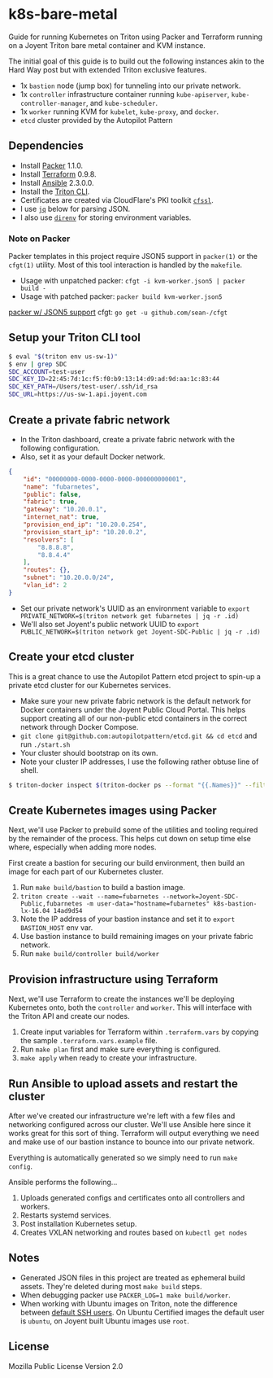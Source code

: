 # k8s-bare-metal

Guide for running Kubernetes on Triton using Packer and Terraform running on a
Joyent Triton bare metal container and KVM instance.

The initial goal of this guide is to build out the following instances akin to
the Hard Way post but with extended Triton exclusive features.

- 1x `bastion` node (jump box) for tunneling into our private network.
- 1x `controller` infrastructure container running `kube-apiserver`,
  `kube-controller-manager`, and `kube-scheduler`.
- 1x `worker` running KVM for `kubelet`, `kube-proxy`, and `docker`.
- `etcd` cluster provided by the Autopilot Pattern

## Dependencies

- Install [Packer][packer] 1.1.0.
- Install [Terraform][terraform] 0.9.8.
- Install [Ansible][ansible] 2.3.0.0.
- Install the [Triton CLI][triton-cli].
- Certificates are created via CloudFlare's PKI toolkit [`cfssl`][cfssl].
- I use [`jq`][jq] below for parsing JSON.
- I also use [`direnv`][direnv] for storing environment variables.

[packer]: https://www.packer.io/
[terraform]: https://www.terraform.io/
[ansible]: https://www.ansible.com/
[triton-cli]: https://docs.joyent.com/public-cloud/api-access/cloudapi
[cfssl]: https://cfssl.org/
[jq]: https://stedolan.github.io/jq/
[direnv]: https://direnv.net/

### Note on Packer

Packer templates in this project require JSON5 support in `packer(1)` or the
`cfgt(1)` utility. Most of this tool interaction is handled by the `makefile`.

- Usage with unpatched packer: `cfgt -i kvm-worker.json5 | packer build -`
- Usage with patched packer: `packer build kvm-worker.json5`

[packer w/ JSON5 support](https://github.com/sean-/packer/tree/f-json5)
cfgt: `go get -u github.com/sean-/cfgt`

## Setup your Triton CLI tool

```sh
$ eval "$(triton env us-sw-1)"
$ env | grep SDC
SDC_ACCOUNT=test-user
SDC_KEY_ID=22:45:7d:1c:f5:f0:b9:13:14:d9:ad:9d:aa:1c:83:44
SDC_KEY_PATH=/Users/test-user/.ssh/id_rsa
SDC_URL=https://us-sw-1.api.joyent.com
```

## Create a private fabric network

* In the Triton dashboard, create a private fabric network with the following
  configuration.
* Also, set it as your default Docker network.

```json
{
    "id": "00000000-0000-0000-0000-000000000001",
    "name": "fubarnetes",
    "public": false,
    "fabric": true,
    "gateway": "10.20.0.1",
    "internet_nat": true,
    "provision_end_ip": "10.20.0.254",
    "provision_start_ip": "10.20.0.2",
    "resolvers": [
        "8.8.8.8",
        "8.8.4.4"
    ],
    "routes": {},
    "subnet": "10.20.0.0/24",
    "vlan_id": 2
}
```

* Set our private network's UUID as an environment variable to `export PRIVATE_NETWORK=$(triton network get fubarnetes | jq -r .id)`
* We'll also set Joyent's public network UUID to `export PUBLIC_NETWORK=$(triton network get Joyent-SDC-Public | jq -r .id)`

## Create your etcd cluster

This is a great chance to use the Autopilot Pattern etcd project to spin-up a
private etcd cluster for our Kubernetes services.

* Make sure your new private fabric network is the default network for Docker
  containers under the Joyent Public Cloud Portal. This helps support creating
  all of our non-public etcd containers in the correct network through Docker
  Compose.
* `git clone git@github.com:autopilotpattern/etcd.git && cd etcd` and run
  `./start.sh`
* Your cluster should bootstrap on its own.
* Note your cluster IP addresses, I use the following rather obtuse line of
  shell.

```sh
$ triton-docker inspect $(triton-docker ps --format "{{.Names}}" --filter 'name=e_etcd') | jq -r '.[].NetworkSettings.IPAddress'
```

## Create Kubernetes images using Packer

Next, we'll use Packer to prebuild some of the utilities and tooling required by
the remainder of the process. This helps cut down on setup time else where,
especially when adding more nodes.

First create a bastion for securing our build environment, then build an image
for each part of our Kubernetes cluster.

1. Run `make build/bastion` to build a bastion image.
1. `triton create --wait --name=fubarnetes --network=Joyent-SDC-Public,fubarnetes -m user-data="hostname=fubarnetes" k8s-bastion-lx-16.04 14ad9d54`
1. Note the IP address of your bastion instance and set it to `export BASTION_HOST` env var.
1. Use bastion instance to build remaining images on your private fabric network.
1. Run `make build/controller build/worker`

## Provision infrastructure using Terraform

Next, we'll use Terraform to create the instances we'll be deploying Kubernetes
onto, both the `controller` and `worker`. This will interface with the Triton
API and create our nodes.

1. Create input variables for Terraform within `.terraform.vars` by copying the
   sample `.terraform.vars.example` file.
1. Run `make plan` first and make sure everything is configured.
1. `make apply` when ready to create your infrastructure.

## Run Ansible to upload assets and restart the cluster

After we've created our infrastructure we're left with a few files and
networking configured across our cluster. We'll use Ansible here since it works
great for this sort of thing. Terraform will output everything we need and make
use of our bastion instance to bounce into our private network.

Everything is automatically generated so we simply need to run `make config`.

Ansible performs the following...

1. Uploads generated configs and certificates onto all controllers and workers.
1. Restarts systemd services.
1. Post installation Kubernetes setup.
1. Creates VXLAN networking and routes based on `kubectl get nodes`

## Notes

- Generated JSON files in this project are treated as ephemeral build
  assets. They're deleted during most `make build` steps.
- When debugging packer use `PACKER_LOG=1 make build/worker`.
- When working with Ubuntu images on Triton, note the difference between
  [default SSH users][default]. On Ubuntu Certified images the default user is
  `ubuntu`, on Joyent built Ubuntu images use `root`.

[default]: https://github.com/joyent/node-triton/issues/3#issuecomment-136519245

## License

Mozilla Public License Version 2.0

